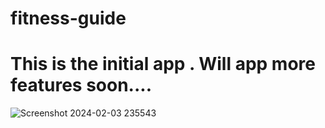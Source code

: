 # fitness-guide
# This is the initial app . Will app more features soon....

![Screenshot 2024-02-03 235543](https://github.com/AGENT-SRINJOY/fitness-guide/assets/100292962/6b8b0844-6d24-4b7e-9615-03aa8f6ee4af)

